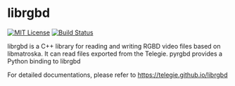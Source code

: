 # librgbd

[![MIT License](https://img.shields.io/github/license/telegie/librgbd)](https://en.wikipedia.org/wiki/MIT_License)
[![Build Status](https://github.com/telegie/librgbd/actions/workflows/build.yml/badge.svg)](https://github.com/telegie/librgbd/actions/workflows/build.yml)

librgbd is a C++ library for reading and writing RGBD video files based on libmatroska.
It can read files exported from the Telegie.
pyrgbd provides a Python binding to librgbd

For detailed documentations, please refer to https://telegie.github.io/librgbd
